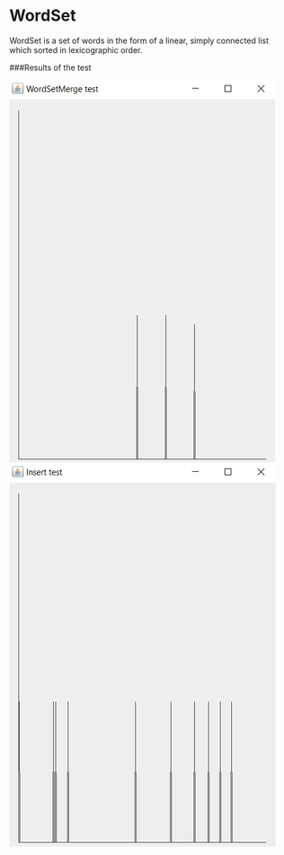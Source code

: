 # WordSet
WordSet is a set of words in the form of a linear, simply connected list which sorted in lexicographic order. 

###Results of the test

![WordSetMerge](https://github.com/chackydude/MyWordSet/raw/master/img/WordSetMerge.jpg)
![WordSetMerge](https://github.com/chackydude/MyWordSet/raw/master/img/insert.jpg)